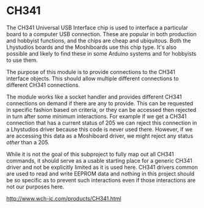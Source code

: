 # CH341

The CH341 Universal USB Interface chip is used to interface a particular board to a computer USB connection.
These are popular in both production and hobbyist functions, and the chips are cheap and ubiquitous.
Both the Lhystudios boards and the Moshiboards use this chip type.
It's also possible and likely to find these in some Arduino systems and for hobbyists to use them.

The purpose of this module is to provide connections to the CH341 interface objects.
This should allow multiple different connections to different CH341 connections.

The module works like a socket handler and provides different CH341 connections on demand if there are any to provide.
This can be requested in specific fashion based on criteria, or they can be accessed then rejected in turn after some minimum interactions.
For example if we get a CH341 connection that has a current status of 205
we can reject this connection in a Lhystudios driver because this code is never used there.
However, if we are accessing this data as a Moshiboard driver, we might reject any status *other* than a 205.

While it is not the goal of this subproject to fully map out all CH341 commands,
it should serve as a usable starting place for a generic CH341 driver
and not be explicitly limited as it is used here.
CH341 drivers common are used to read and write EEPROM data
and nothing in this project should be so specific as to prevent such interactions
even if those interactions are not our purposes here.

http://www.wch-ic.com/products/CH341.html